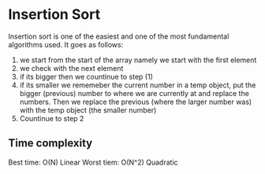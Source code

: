 
# Insertion Sort

Insertion sort is one of the easiest and one of the most fundamental algorithms used. It goes as follows:

1. we start from the start of the array namely we start with the first element
2. we check with the next element
3. if its bigger then we countinue to step (1)
4. if its smaller we rememeber the current number in a temp object, put the bigger (previous) number to where we are currently at and replace the numbers. Then we replace the previous (where the larger number was) with the temp object (the smaller number)
5. Countinue to step 2

## Time complexity

Best time: O(N) Linear
Worst tiem: O(N^2) Quadratic
